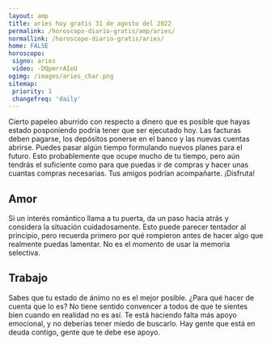 ```yaml
---
layout: amp
title: aries hoy gratis 31 de agosto del 2022 
permalink: /horoscopo-diario-gratis/amp/aries/
normallink: /horoscopo-diario-gratis/aries/
home: FALSE
horoscopo:
 signo: aries
 video: -DQpmrrAIeU
ogimg: /images/aries_char.png
sitemap:
 priority: 1
 changefreq: 'daily'
---
```



Cierto papeleo aburrido con respecto a dinero que es posible que hayas estado posponiendo podría tener que ser ejecutado hoy. Las facturas deben pagarse, los depósitos ponerse en el banco y las nuevas cuentas abrirse. Puedes pasar algún tiempo formulando nuevos planes para el futuro. Esto probablemente que ocupe mucho de tu tiempo, pero aún tendrás el suficiente como para que puedas ir de compras y hacer unas cuantas compras necesarias. Tus amigos podrían acompañarte. ¡Disfruta!

## Amor

Si un interés romántico llama a tu puerta, da un paso hacia atrás y considera la situación cuidadosamente. Esto puede parecer tentador al principio, pero recuerda primero por qué rompieron antes de hacer algo que realmente puedas lamentar. No es el momento de usar la memoria selectiva.

## Trabajo

Sabes que tu estado de ánimo no es el mejor posible. ¿Para qué hacer de cuenta que lo es? No tiene sentido convencer a todos de que te sientes bien cuando en realidad no es así. Te está haciendo falta más apoyo emocional, y no deberías tener miedo de buscarlo. Hay gente que está en deuda contigo, gente que te debe ese apoyo.